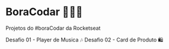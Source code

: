 # BoraCodar 👨🏽‍💻

Projetos do #boraCodar da Rocketseat

Desafio 01 - Player de Musica 🎶
Desafio 02 - Card de Produto 🛍️

